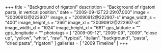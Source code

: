 +++
title = "Background of rigatoni"
description = "Background of rigatoni pasta, in vertical position."
date = "2009-09-12T22:29:07.000"
image = "20090912@222907"
image_s = "20090912@222907-s"
image_width_s = "400"
image_height_s = "266"
image_xl = "20090912@222907-xl"
image_width_xl = "1024"
image_height_xl = "681"
gps_latitude = ""
gps_longitude = ""
phototags = [ "2009-09-12", "2009-09", "2009", "close up", "yellow", "white", "raw", "typical", "Italian", "background", "pasta", "dried pasta", "rigatoni" ]
galleries = [ "2009 Timeline" ]
+++
